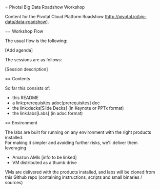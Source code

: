 = Pivotal Big Data Roadshow Workshop 

Content for the Pivotal Cloud Platform Roadshow (http://pivotal.io/big-data/data-roadshow).

== Workshop Flow

The usual flow is the following:

[Add agenda]

The sessions are as follows:

[Session description]

== Contents

So far this consists of:

* this README
* a link:prerequisites.adoc[prerequisites] doc
* the link:decks[Slide Decks] (in Keynote or PPTx format)
* the link:labs[Labs] (in adoc format)

== Environment

The labs are built for running on any environment with the right products installed.  
For making it simpler and avoiding further risks, we'll deliver them leveraging
 * Amazon AMIs [info to be linked]
 * VM distributed as a thumb drive 
 
VMs are delivered with the products installed, and labs will be cloned from this Github repo (containing instructions, scripts and small binaries / sources)

